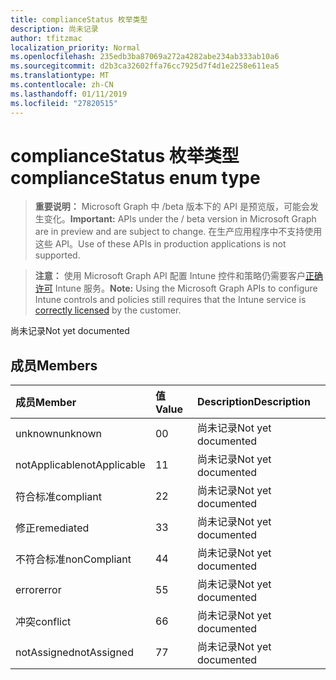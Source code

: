 ```yaml
---
title: complianceStatus 枚举类型
description: 尚未记录
author: tfitzmac
localization_priority: Normal
ms.openlocfilehash: 235edb3ba87069a272a4282abe234ab333ab10a6
ms.sourcegitcommit: d2b3ca32602ffa76cc7925d7f4d1e2258e611ea5
ms.translationtype: MT
ms.contentlocale: zh-CN
ms.lasthandoff: 01/11/2019
ms.locfileid: "27820515"
---
```

# <a name="compliancestatus-enum-type"></a><span data-ttu-id="0804b-103">complianceStatus 枚举类型</span><span class="sxs-lookup"><span data-stu-id="0804b-103">complianceStatus enum type</span></span>

> <span data-ttu-id="0804b-104">**重要说明：** Microsoft Graph 中 /beta 版本下的 API 是预览版，可能会发生变化。</span><span class="sxs-lookup"><span data-stu-id="0804b-104">**Important:** APIs under the / beta version in Microsoft Graph are in preview and are subject to change.</span></span> <span data-ttu-id="0804b-105">在生产应用程序中不支持使用这些 API。</span><span class="sxs-lookup"><span data-stu-id="0804b-105">Use of these APIs in production applications is not supported.</span></span>

> <span data-ttu-id="0804b-106">**注意：** 使用 Microsoft Graph API 配置 Intune 控件和策略仍需要客户[正确许可](https://go.microsoft.com/fwlink/?linkid=839381) Intune 服务。</span><span class="sxs-lookup"><span data-stu-id="0804b-106">**Note:** Using the Microsoft Graph APIs to configure Intune controls and policies still requires that the Intune service is [correctly licensed](https://go.microsoft.com/fwlink/?linkid=839381) by the customer.</span></span>

<span data-ttu-id="0804b-107">尚未记录</span><span class="sxs-lookup"><span data-stu-id="0804b-107">Not yet documented</span></span>
## <a name="members"></a><span data-ttu-id="0804b-108">成员</span><span class="sxs-lookup"><span data-stu-id="0804b-108">Members</span></span>
|<span data-ttu-id="0804b-109">成员</span><span class="sxs-lookup"><span data-stu-id="0804b-109">Member</span></span>|<span data-ttu-id="0804b-110">值</span><span class="sxs-lookup"><span data-stu-id="0804b-110">Value</span></span>|<span data-ttu-id="0804b-111">Description</span><span class="sxs-lookup"><span data-stu-id="0804b-111">Description</span></span>|
|:---|:---|:---|
|<span data-ttu-id="0804b-112">unknown</span><span class="sxs-lookup"><span data-stu-id="0804b-112">unknown</span></span>|<span data-ttu-id="0804b-113">0</span><span class="sxs-lookup"><span data-stu-id="0804b-113">0</span></span>|<span data-ttu-id="0804b-114">尚未记录</span><span class="sxs-lookup"><span data-stu-id="0804b-114">Not yet documented</span></span>|
|<span data-ttu-id="0804b-115">notApplicable</span><span class="sxs-lookup"><span data-stu-id="0804b-115">notApplicable</span></span>|<span data-ttu-id="0804b-116">1</span><span class="sxs-lookup"><span data-stu-id="0804b-116">1</span></span>|<span data-ttu-id="0804b-117">尚未记录</span><span class="sxs-lookup"><span data-stu-id="0804b-117">Not yet documented</span></span>|
|<span data-ttu-id="0804b-118">符合标准</span><span class="sxs-lookup"><span data-stu-id="0804b-118">compliant</span></span>|<span data-ttu-id="0804b-119">2</span><span class="sxs-lookup"><span data-stu-id="0804b-119">2</span></span>|<span data-ttu-id="0804b-120">尚未记录</span><span class="sxs-lookup"><span data-stu-id="0804b-120">Not yet documented</span></span>|
|<span data-ttu-id="0804b-121">修正</span><span class="sxs-lookup"><span data-stu-id="0804b-121">remediated</span></span>|<span data-ttu-id="0804b-122">3</span><span class="sxs-lookup"><span data-stu-id="0804b-122">3</span></span>|<span data-ttu-id="0804b-123">尚未记录</span><span class="sxs-lookup"><span data-stu-id="0804b-123">Not yet documented</span></span>|
|<span data-ttu-id="0804b-124">不符合标准</span><span class="sxs-lookup"><span data-stu-id="0804b-124">nonCompliant</span></span>|<span data-ttu-id="0804b-125">4</span><span class="sxs-lookup"><span data-stu-id="0804b-125">4</span></span>|<span data-ttu-id="0804b-126">尚未记录</span><span class="sxs-lookup"><span data-stu-id="0804b-126">Not yet documented</span></span>|
|<span data-ttu-id="0804b-127">error</span><span class="sxs-lookup"><span data-stu-id="0804b-127">error</span></span>|<span data-ttu-id="0804b-128">5</span><span class="sxs-lookup"><span data-stu-id="0804b-128">5</span></span>|<span data-ttu-id="0804b-129">尚未记录</span><span class="sxs-lookup"><span data-stu-id="0804b-129">Not yet documented</span></span>|
|<span data-ttu-id="0804b-130">冲突</span><span class="sxs-lookup"><span data-stu-id="0804b-130">conflict</span></span>|<span data-ttu-id="0804b-131">6</span><span class="sxs-lookup"><span data-stu-id="0804b-131">6</span></span>|<span data-ttu-id="0804b-132">尚未记录</span><span class="sxs-lookup"><span data-stu-id="0804b-132">Not yet documented</span></span>|
|<span data-ttu-id="0804b-133">notAssigned</span><span class="sxs-lookup"><span data-stu-id="0804b-133">notAssigned</span></span>|<span data-ttu-id="0804b-134">7</span><span class="sxs-lookup"><span data-stu-id="0804b-134">7</span></span>|<span data-ttu-id="0804b-135">尚未记录</span><span class="sxs-lookup"><span data-stu-id="0804b-135">Not yet documented</span></span>|





